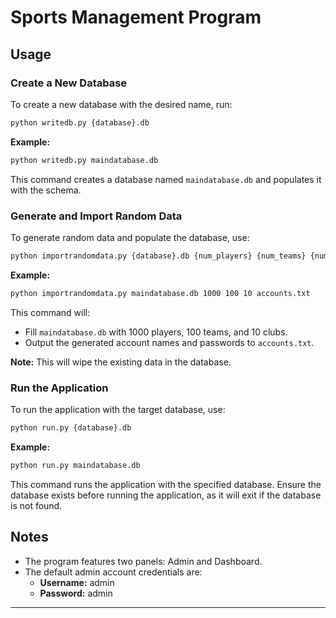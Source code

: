 # Sports Management Program

## Usage

### Create a New Database
To create a new database with the desired name, run:

```bash
python writedb.py {database}.db
```

**Example:**

```bash
python writedb.py maindatabase.db
```

This command creates a database named `maindatabase.db` and populates it with the schema.

### Generate and Import Random Data
To generate random data and populate the database, use:

```bash
python importrandomdata.py {database}.db {num_players} {num_teams} {num_clubs} {output}.txt
```

**Example:**

```bash
python importrandomdata.py maindatabase.db 1000 100 10 accounts.txt
```

This command will:
- Fill `maindatabase.db` with 1000 players, 100 teams, and 10 clubs.
- Output the generated account names and passwords to `accounts.txt`.

**Note:** This will wipe the existing data in the database.

### Run the Application
To run the application with the target database, use:

```bash
python run.py {database}.db
```

**Example:**

```bash
python run.py maindatabase.db
```

This command runs the application with the specified database. Ensure the database exists before running the application, as it will exit if the database is not found.

## Notes
- The program features two panels: Admin and Dashboard.
- The default admin account credentials are:
  - **Username:** admin
  - **Password:** admin

---
